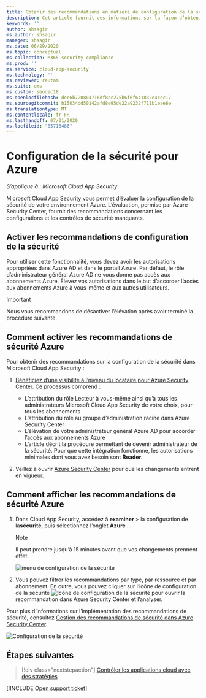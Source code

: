 ```yaml
---
title: Obtenir des recommandations en matière de configuration de la sécurité pour Azure
description: Cet article fournit des informations sur la façon d’obtenir des recommandations en matière de configuration de la sécurité dans Cloud App Security en s’intégrant à Azure Security Center.
keywords: ''
author: shsagir
ms.author: shsagir
manager: shsagir
ms.date: 06/29/2020
ms.topic: conceptual
ms.collection: M365-security-compliance
ms.prod: ''
ms.service: cloud-app-security
ms.technology: ''
ms.reviewer: reutam
ms.suite: ems
ms.custom: seodec18
ms.openlocfilehash: dec6b720804716df8ac275b6f6f641832e4cec17
ms.sourcegitcommit: b15034dd50142afd8e95de22a9232f711b1eae6e
ms.translationtype: MT
ms.contentlocale: fr-FR
ms.lasthandoff: 07/01/2020
ms.locfileid: "85716486"
---
```

# <a name="security-configuration-for-azure"></a>Configuration de la sécurité pour Azure

*S’applique à : Microsoft Cloud App Security*

Microsoft Cloud App Security vous permet d’évaluer la configuration de la sécurité de votre environnement Azure. L’évaluation, permise par Azure Security Center, fournit des recommandations concernant les configurations et les contrôles de sécurité manquants.

## <a name="enable-security-configuration-recommendations"></a>Activer les recommandations de configuration de la sécurité

Pour utiliser cette fonctionnalité, vous devez avoir les autorisations appropriées dans Azure AD et dans le portail Azure. Par défaut, le rôle d’administrateur général Azure AD ne vous donne pas accès aux abonnements Azure. Élevez vos autorisations dans le but d’accorder l’accès aux abonnements Azure à vous-même et aux autres utilisateurs.

> [!IMPORTANT]
> Nous vous recommandons de désactiver l’élévation après avoir terminé la procédure suivante.

## <a name="how-to-enable-azure-security-recommendations"></a>Comment activer les recommandations de sécurité Azure

Pour obtenir des recommandations sur la configuration de la sécurité dans Microsoft Cloud App Security :

1. <a href="https://docs.microsoft.com/azure/security-center/security-center-management-groups" target="_blank">Bénéficiez d’une visibilité à l’niveau du locataire pour Azure Security Center</a>. Ce processus comprend :

    - L’attribution du rôle Lecteur à vous-même ainsi qu’à tous les administrateurs Microsoft Cloud App Security de votre choix, pour tous les abonnements
    - L’attribution du rôle au groupe d’administration racine dans Azure Security Center
    - L’élévation de votre administrateur général Azure AD pour accorder l’accès aux abonnements Azure
    - L’article décrit la procédure permettant de devenir administrateur de la sécurité. Pour que cette intégration fonctionne, les autorisations minimales dont vous avez besoin sont **Reader**.

1. Veillez à ouvrir <a href="https://ms.portal.azure.com/#blade/Microsoft_Azure_Security/SecurityMenuBlade/0" target="_blank">Azure Security Center</a> pour que les changements entrent en vigueur.

## <a name="how-to-view-azure-security-recommendations"></a>Comment afficher les recommandations de sécurité Azure

1. Dans Cloud App Security, accédez à **examiner**  >  la configuration de la**sécurité**, puis sélectionnez l’onglet **Azure** .

    > [!NOTE]
    > Il peut prendre jusqu’à 15 minutes avant que vos changements prennent effet.

    ![menu de configuration de la sécurité](media/security-configuration-menu.png)

1. Vous pouvez filtrer les recommandations par type, par ressource et par abonnement. En outre, vous pouvez cliquer sur l’icône de configuration de la sécurité ![Icône de configuration de la sécurité](media/asc-icon.png) pour ouvrir la recommandation dans Azure Security Center et l’analyser.

Pour plus d’informations sur l’implémentation des recommandations de sécurité, consultez [Gestion des recommandations de sécurité dans Azure Security Center](https://docs.microsoft.com/azure/security-center/security-center-recommendations).

![Configuration de la sécurité](media/security-configuration-azure.png)

## <a name="next-steps"></a>Étapes suivantes

> [!div class="nextstepaction"]
> [Contrôler les applications cloud avec des stratégies](control-cloud-apps-with-policies.md)

[!INCLUDE [Open support ticket](includes/support.md)]
